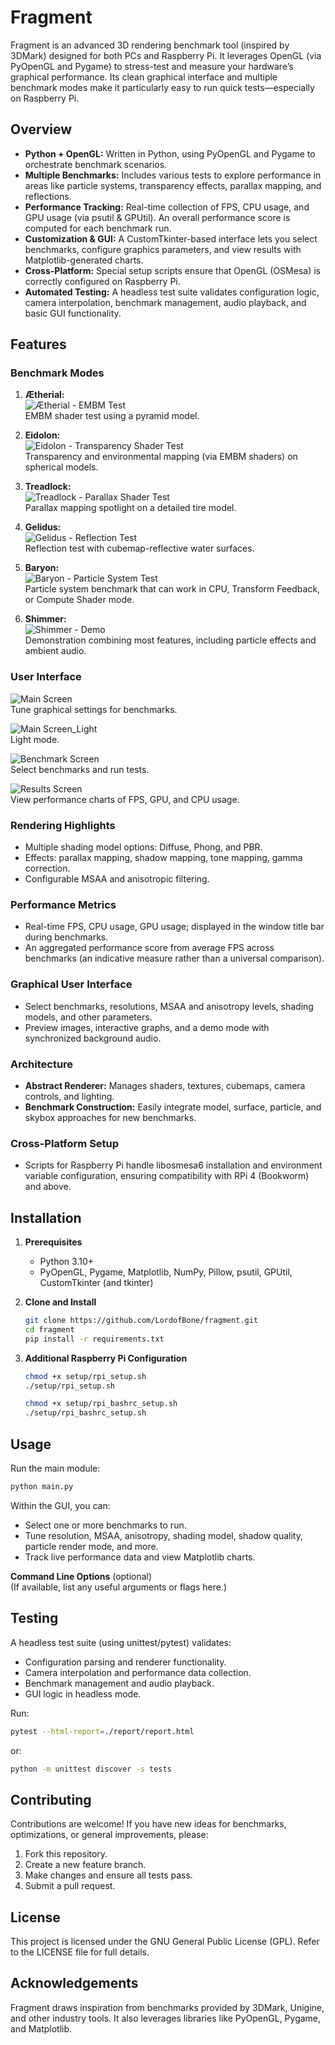 # Fragment

Fragment is an advanced 3D rendering benchmark tool (inspired by 3DMark) designed for both PCs and Raspberry Pi. It
leverages OpenGL (via PyOpenGL and Pygame) to stress-test and measure your hardware’s graphical performance. Its clean
graphical interface
and multiple benchmark modes make it particularly easy to run quick tests—especially on Raspberry Pi.

## Overview

- **Python + OpenGL:** Written in Python, using PyOpenGL and Pygame to orchestrate benchmark scenarios.
- **Multiple Benchmarks:** Includes various tests to explore performance in areas like particle systems, transparency
  effects, parallax mapping, and reflections.
- **Performance Tracking:** Real-time collection of FPS, CPU usage, and GPU usage (via psutil & GPUtil). An overall
  performance score is computed for each benchmark run.
- **Customization & GUI:** A CustomTkinter-based interface lets you select benchmarks, configure graphics parameters,
  and view results with Matplotlib-generated charts.
- **Cross-Platform:** Special setup scripts ensure that OpenGL (OSMesa) is correctly configured on Raspberry Pi.
- **Automated Testing:** A headless test suite validates configuration logic, camera interpolation, benchmark
  management, audio playback, and basic GUI functionality.

## Features

### Benchmark Modes

1. **Ætherial:**  
   ![Ætherial - EMBM Test](docs/images/Ætherial%20-%20EMBM%20Test.png)  
   EMBM shader test using a pyramid model.

2. **Eidolon:**  
   ![Eidolon - Transparency Shader Test](docs/images/Eidolon%20-%20Transparency%20Shader%20Test.png)  
   Transparency and environmental mapping (via EMBM shaders) on spherical models.

3. **Treadlock:**  
   ![Treadlock - Parallax Shader Test](docs/images/Treadlock%20-%20Parallax%20Shader%20Test.png)  
   Parallax mapping spotlight on a detailed tire model.

4. **Gelidus:**  
   ![Gelidus - Reflection Test](docs/images/Gelidus%20-%20Reflection%20Test.png)  
   Reflection test with cubemap-reflective water surfaces.

5. **Baryon:**  
   ![Baryon - Particle System Test](docs/images/Baryon%20-%20Particle%20System%20Test.png)  
   Particle system benchmark that can work in CPU, Transform Feedback, or Compute Shader mode.

6. **Shimmer:**  
   ![Shimmer - Demo](docs/images/Shimmer%20-%20Demo.png)  
   Demonstration combining most features, including particle effects and ambient audio.

### User Interface

![Main Screen](docs/images/main_screen_dark_mode.png)  
Tune graphical settings for benchmarks.

![Main Screen_Light](docs/images/main_screen_light_mode.png)  
Light mode.

![Benchmark Screen](docs/images/benchmark_screen.png)  
Select benchmarks and run tests.

![Results Screen](docs/images/results_screen.png)  
View performance charts of FPS, GPU, and CPU usage.

### Rendering Highlights

- Multiple shading model options: Diffuse, Phong, and PBR.
- Effects: parallax mapping, shadow mapping, tone mapping, gamma correction.
- Configurable MSAA and anisotropic filtering.

### Performance Metrics

- Real-time FPS, CPU usage, GPU usage; displayed in the window title bar during benchmarks.
- An aggregated performance score from average FPS across benchmarks (an indicative measure rather than a universal
  comparison).

### Graphical User Interface

- Select benchmarks, resolutions, MSAA and anisotropy levels, shading models, and other parameters.
- Preview images, interactive graphs, and a demo mode with synchronized background audio.

### Architecture

- **Abstract Renderer:** Manages shaders, textures, cubemaps, camera controls, and lighting.
- **Benchmark Construction:** Easily integrate model, surface, particle, and skybox approaches for new benchmarks.

### Cross-Platform Setup

- Scripts for Raspberry Pi handle libosmesa6 installation and environment variable configuration, ensuring compatibility
  with RPi 4 (Bookworm) and above.

## Installation

1. **Prerequisites**
   - Python 3.10+
   - PyOpenGL, Pygame, Matplotlib, NumPy, Pillow, psutil, GPUtil, CustomTkinter (and tkinter)

2. **Clone and Install**
   ```sh
   git clone https://github.com/LordofBone/fragment.git
   cd fragment
   pip install -r requirements.txt
   ```

3. **Additional Raspberry Pi Configuration**
   ```sh
   chmod +x setup/rpi_setup.sh
   ./setup/rpi_setup.sh

   chmod +x setup/rpi_bashrc_setup.sh
   ./setup/rpi_bashrc_setup.sh
   ```

## Usage

Run the main module:
```sh
python main.py
```

Within the GUI, you can:

- Select one or more benchmarks to run.
- Tune resolution, MSAA, anisotropy, shading model, shadow quality, particle render mode, and more.
- Track live performance data and view Matplotlib charts.

**Command Line Options** (optional)  
(If available, list any useful arguments or flags here.)

## Testing

A headless test suite (using unittest/pytest) validates:

- Configuration parsing and renderer functionality.
- Camera interpolation and performance data collection.
- Benchmark management and audio playback.
- GUI logic in headless mode.

Run:
```sh
pytest --html-report=./report/report.html
```

or:
```sh
python -m unittest discover -s tests
```

## Contributing

Contributions are welcome! If you have new ideas for benchmarks, optimizations, or general improvements, please:

1. Fork this repository.
2. Create a new feature branch.
3. Make changes and ensure all tests pass.
4. Submit a pull request.

## License

This project is licensed under the GNU General Public License (GPL). Refer to the LICENSE file for full details.

## Acknowledgements

Fragment draws inspiration from benchmarks provided by 3DMark, Unigine, and other industry tools. It also leverages
libraries like PyOpenGL, Pygame, and Matplotlib.